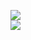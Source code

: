 [![](https://img.shields.io/badge/Made%20With-Github%20Spray-lightgrey.svg?style=for-the-badge&logo=github)](https://github.com/Annihil/github-spray#31516)  
[![](https://i.imgur.com/2DrTn0Z.gif)](https://github.com/Annihil/github-spray)